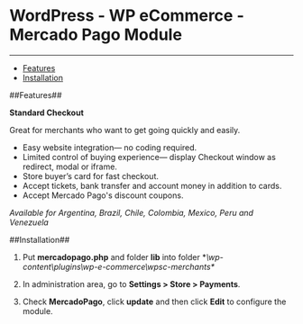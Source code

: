 # WordPress - WP eCommerce - Mercado Pago Module
---

* [Features](#features)
* [Installation](#installation)

<a name="features"></a>
##Features##

**Standard Checkout**

Great for merchants who want to get going quickly and easily.

* Easy website integration— no coding required.
* Limited control of buying experience— display Checkout window as redirect, modal or iframe.
* Store buyer’s card for fast checkout.
* Accept tickets, bank transfer and account money in addition to cards.
* Accept Mercado Pago's discount coupons.

*Available for Argentina, Brazil, Chile, Colombia, Mexico, Peru and Venezuela*

<a name="installation"></a>
##Installation##

1. Put **mercadopago.php** and folder **lib** into folder **\wp-content\plugins\wp-e-commerce\wpsc-merchants\**

2. In administration area, go to **Settings > Store > Payments**.

3. Check **MercadoPago**, click **update** and then click **Edit** to configure the module.